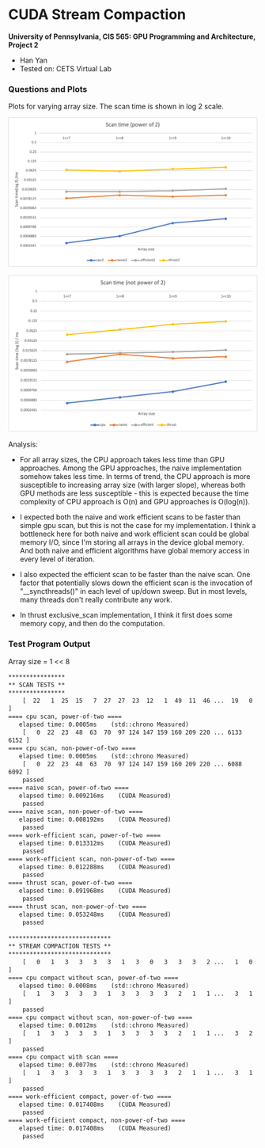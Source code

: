CUDA Stream Compaction
======================

**University of Pennsylvania, CIS 565: GPU Programming and Architecture, Project 2**

* Han Yan
* Tested on: CETS Virtual Lab

### Questions and Plots
Plots for varying array size. The scan time is shown in log 2 scale.

![](img/project2-p1.png)

![](img/project2-p2.png)

Analysis:
* For all array sizes, the CPU approach takes less time than GPU approaches. Among the GPU approaches, the naive implementation somehow takes less time. In terms of trend, the CPU approach is more susceptible to increasing array size (with larger slope), whereas both GPU methods are less susceptible - this is expected because the time complexity of CPU approach is O(n) and GPU approaches is O(log(n)). 

* I expected both the naive and work efficient scans to be faster than simple gpu scan, but this is not the case for my implementation. I think a bottleneck here for both naive and work efficient scan could be global memory I/O, since I'm storing all arrays in the device global memory. And both naive and efficient algorithms have global memory access in every level of iteration.

* I also expected the efficient scan to be faster than the naive scan. One factor that potentially slows down the efficient scan is the invocation of "__syncthreads()" in each level of up/down sweep. But in most levels, many threads don't really contribute any work.

* In thrust exclusive_scan implementation, I think it first does some memory copy, and then do the computation.

### Test Program Output

Array size = 1 << 8

```
****************
** SCAN TESTS **
****************
    [  22   1  25  15   7  27  27  23  12   1  49  11  46 ...  19   0 ]
==== cpu scan, power-of-two ====
   elapsed time: 0.0005ms    (std::chrono Measured)
    [   0  22  23  48  63  70  97 124 147 159 160 209 220 ... 6133 6152 ]
==== cpu scan, non-power-of-two ====
   elapsed time: 0.0005ms    (std::chrono Measured)
    [   0  22  23  48  63  70  97 124 147 159 160 209 220 ... 6088 6092 ]
    passed
==== naive scan, power-of-two ====
   elapsed time: 0.009216ms    (CUDA Measured)
    passed
==== naive scan, non-power-of-two ====
   elapsed time: 0.008192ms    (CUDA Measured)
    passed
==== work-efficient scan, power-of-two ====
   elapsed time: 0.013312ms    (CUDA Measured)
    passed
==== work-efficient scan, non-power-of-two ====
   elapsed time: 0.012288ms    (CUDA Measured)
    passed
==== thrust scan, power-of-two ====
   elapsed time: 0.091968ms    (CUDA Measured)
    passed
==== thrust scan, non-power-of-two ====
   elapsed time: 0.053248ms    (CUDA Measured)
    passed

*****************************
** STREAM COMPACTION TESTS **
*****************************
    [   0   1   3   3   3   3   1   3   0   3   3   3   2 ...   1   0 ]
==== cpu compact without scan, power-of-two ====
   elapsed time: 0.0008ms    (std::chrono Measured)
    [   1   3   3   3   3   1   3   3   3   3   2   1   1 ...   3   1 ]
    passed
==== cpu compact without scan, non-power-of-two ====
   elapsed time: 0.0012ms    (std::chrono Measured)
    [   1   3   3   3   3   1   3   3   3   3   2   1   1 ...   3   2 ]
    passed
==== cpu compact with scan ====
   elapsed time: 0.0077ms    (std::chrono Measured)
    [   1   3   3   3   3   1   3   3   3   3   2   1   1 ...   3   1 ]
    passed
==== work-efficient compact, power-of-two ====
   elapsed time: 0.017408ms    (CUDA Measured)
    passed
==== work-efficient compact, non-power-of-two ====
   elapsed time: 0.017408ms    (CUDA Measured)
    passed
```
